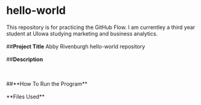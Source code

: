 # hello-world
This repository is for practicing the GitHub Flow.
I am currentley a third year student at UIowa studying marketing and business analytics.
<br>
<br>
##**Project Title**
Abby Rivenburgh hello-world repository
<br>
<br>
##**Description**

<br>
<br>
##**How To Run the Program**
<br>
<br>
**Files Used**

